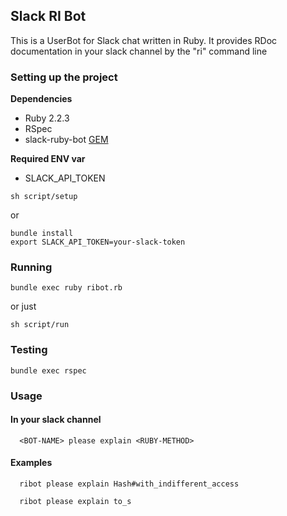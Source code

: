 ## Slack RI Bot

This is a UserBot for Slack chat written in Ruby. It provides RDoc documentation in your slack channel by the "ri" command line

### Setting up the project
**Dependencies**
* Ruby 2.2.3
* RSpec
* slack-ruby-bot [GEM](https://github.com/dblock/slack-ruby-bot)

**Required ENV var**
* SLACK_API_TOKEN

```shell
sh script/setup
```
or
```shell
bundle install
export SLACK_API_TOKEN=your-slack-token
```

### Running
```shell
bundle exec ruby ribot.rb
```
or just
```shell
sh script/run
```

### Testing
```shell
bundle exec rspec
```

### Usage
#### In your slack channel
```
  <BOT-NAME> please explain <RUBY-METHOD>
```
#### Examples
```
  ribot please explain Hash#with_indifferent_access
```

```
  ribot please explain to_s
```